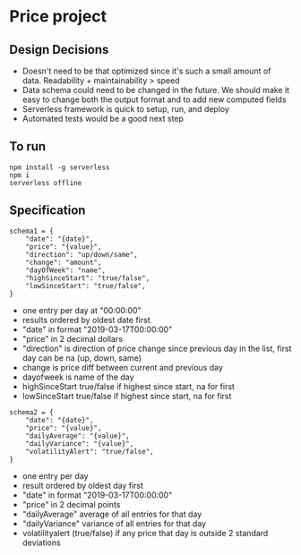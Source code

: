 # Price project

## Design Decisions
- Doesn't need to be that optimized since it's such a small amount of data. Readability + maintainability > speed
- Data schema could need to be changed in the future. We should make it easy to change both the output format and to add
new computed fields
- Serverless framework is quick to setup, run, and deploy
- Automated tests would be a good next step


## To run
```
npm install -g serverless
npm i
serverless offline
```

## Specification
```
schema1 = {
    "date": "{date}",
    "price": "{value}",
    "direction": "up/down/same",
    "change": "amount",
    "dayOfWeek": "name",
    "highSinceStart": "true/false",
    "lowSinceStart": "true/false",
}
```
- one entry per day at "00:00:00"
- results ordered by oldest date first
- "date" in format "2019-03-17T00:00:00"
- "price" in 2 decimal dollars
- "direction" is direction of price change since previous day in the list, first day can be na (up, down, same)
- change is price diff between current and previous day
- dayofweek is name of the day
- highSinceStart true/false if highest since start, na for first
- lowSinceStart true/false if highest since start, na for first

```
schema2 = {
    "date": "{date}",
    "price": "{value}",
    "dailyAverage": "{value}",
    "dailyVariance": "{value}",
    "volatilityAlert": "true/false",
}
```
- one entry per day
- result ordered by oldest day first
- "date" in format "2019-03-17T00:00:00"
- "price" in 2 decimal points
- "dailyAverage" average of all entries for that day
- "dailyVariance" variance of all entries for that day
- volatilityalert (true/false) if any price that day is outside 2 standard deviations
